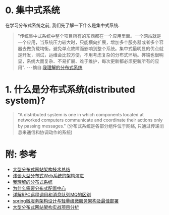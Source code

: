 # 0. 集中式系统
在学习分布式系统之前, 我们先了解一下什么是集中式系统.
> "传统集中式系统中整个项目所有的东西都在一个应用里面。一个网站就是一个应用，当系统压力较大时，只能横向扩展，增加多个服务器或者多个容器去做负载均衡，避免单点故障而影响到整个系统。集中式最明显的优点就是开发，测试，运维会比较方便，不用考虑复杂的分布式环境。弊端也很明显，系统大而复杂、不易扩展、难于维护，每次更新都必须更新所有的应用".
---摘自:[我理解的分布式系统](https://juejin.im/post/5c7cd6eee51d457c042d4b52)


# 1. 什么是分布式系统(distributed system)?
> "A distributed system is one in which components located at networked computers
communicate and coordinate their actions only by passing messages." (分布式系统是各部分组件位于网络, 只通过传递消息来通信和协调动作的系统)

# 附: 参考
- [大型分布式网站架构技术总结](https://www.cnblogs.com/itfly8/p/4967966.html)
- [浅谈大型分布式Web系统的架构演进](https://juejin.im/post/5b4c4e566fb9a04f83464102)
- [我理解的分布式系统](https://juejin.im/post/5c7cd6eee51d457c042d4b52)
- [为什么需要分布式配置中心](https://blog.csdn.net/xlgen157387/article/details/82840553)
- [详解RPC远程调用和消息队列MQ的区别](https://juejin.im/post/5c3486caf265da615705a8b9)
- [spring微服务架构设计与轻量级微服务架构及最佳部署](https://juejin.im/post/5ae9ce71f265da0ba266ce55)
- [大型分布式网站架构实战项目分析](https://zhuanlan.zhihu.com/p/62229232)
